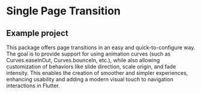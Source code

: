 # Single Page Transition
## Example project
This package offers page transitions in an easy and quick-to-configure way. The goal is to provide support for using animation curves (such as Curves.easeInOut, Curves.bounceIn, etc.), while also allowing customization of behaviors like slide direction, scale origin, and fade intensity. This enables the creation of smoother and simpler experiences, enhancing usability and adding a modern visual touch to navigation interactions in Flutter.
